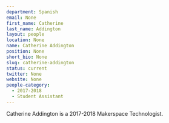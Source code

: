 ```yaml
---
department: Spanish
email: None
first_name: Catherine
last_name: Addington
layout: people
location: None
name: Catherine Addington
position: None
short_bio: None
slug: catherine-addington
status: current
twitter: None
website: None
people-category:
  - 2017-2018
  - Student Assistant
---
```

Catherine Addington is a 2017-2018 Makerspace Technologist.
